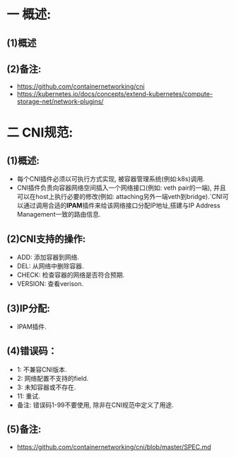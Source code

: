 # 一 概述:
## (1)概述

## (2)备注:
- https://github.com/containernetworking/cni
- https://kubernetes.io/docs/concepts/extend-kubernetes/compute-storage-net/network-plugins/

# 二 CNI规范:
## (1)概述:
- 每个CNI插件必须以可执行方式实现, 被容器管理系统(例如:k8s)调用.
- CNI插件负责向容器网络空间插入一个网络接口(例如: veth pair的一端), 并且可以在host上执行必要的修改(例如: attaching另外一端veth到bridge).`CNI可以通过调用合适的**IPAM**插件来给该网络接口分配IP地址,搭建与IP Address Management一致的路由信息.

## (2)CNI支持的操作:
- ADD: 添加容器到网络.
- DEL: 从网络中删除容器.
- CHECK: 检查容器的网络是否符合预期.
- VERSION: 查看verison.

## (3)IP分配:
- IPAM插件.

## (4)错误码：
- 1: 不兼容CNI版本.
- 2: 网络配置不支持的field.
- 3: 未知容器或不存在.
- 11: 重试.
- 备注: 错误码1-99不要使用, 除非在CNI规范中定义了用途.

## (5)备注:
- https://github.com/containernetworking/cni/blob/master/SPEC.md
